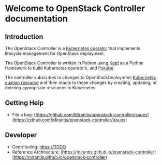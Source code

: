 # Welcome to OpenStack Controller documentation

## Introduction

The OpenStack Controller is a [Kubernetes operator](https://kubernetes.io/docs/concepts/extend-kubernetes/operator/)
that implements lifecycle management for OpenStack deployment.

The OpenStack Controller is written in Python using [Kopf](https://github.com/nolar/kopf) as a Python framework to build
Kubernetes operators, and [Pykube](https://pykube.readthedocs.io/en/latest/).

The controller subscribes to changes to OpenStackDeployment [Kubernetes custom resource](https://kubernetes.io/docs/concepts/extend-kubernetes/api-extension/custom-resources/)
and then reacts to these changes by creating, updating, or deleting appropriate resources in Kubernetes.

## Getting Help

* File a bug: [https://github.com/Mirantis/openstack-controller/issues](https://github.com/Mirantis/openstack-controller/issues)

## Developer

* Contributing: [https://TODO]()
* Reference Architecture:  [https://mirantis.github.io/openstack-controller](https://mirantis.github.io/openstack-controller)
